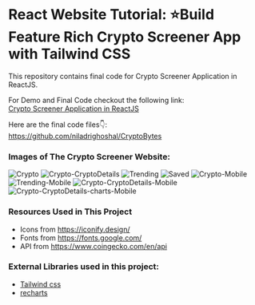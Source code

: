 # React Website Tutorial: ⭐Build Feature Rich Crypto Screener App with Tailwind CSS



This repository contains final code for Crypto Screener Application in ReactJS. <br />

For Demo and Final Code checkout the following link: <br />
<a href="https://ng-cryptobytes.netlify.app/" target="_blank">Crypto Screener Application in ReactJS</a>


Here are the final code files👇: <br />
https://github.com/niladrighoshal/CryptoBytes <br />




### Images of The Crypto Screener Website:

![Crypto](./Crypto_pic/pc_home.png)
![Crypto-CryptoDetails](./Crypto_pic/cryptodetails_pc.png)
![Trending](./Crypto_pic/trending_pc.png)
![Saved](./Crypto_pic/saved_pc.png)
![Crypto-Mobile](./Crypto_pic/mobile_home.jpg)
![Trending-Mobile](./Crypto_pic/mobile_trending.jpg)
![Crypto-CryptoDetails-Mobile](./Crypto_pic/mobile_crypto_details.jpg)
![Crypto-CryptoDetails-charts-Mobile](./Crypto_pic/mobile_charts.jpg)


### Resources Used in This Project

- Icons from https://iconify.design/ <br />
- Fonts from https://fonts.google.com/ <br />
- API from https://www.coingecko.com/en/api <br />

### External Libraries used in this project:

- [Tailwind css](https://tailwindcss.com/) <br />
- [recharts](https://recharts.org/en-US/) <br />


